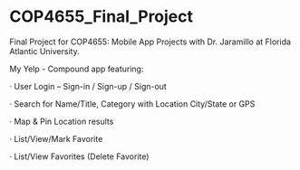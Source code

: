 # COP4655_Final_Project

Final Project for COP4655: Mobile App Projects with Dr. Jaramillo at Florida Atlantic University.

My Yelp - Compound app featuring:

·       User Login – Sign-in / Sign-up / Sign-out

·       Search for Name/Title, Category with Location City/State or GPS

·       Map & Pin Location results

·       List/View/Mark Favorite

·       List/View Favorites (Delete Favorite)
